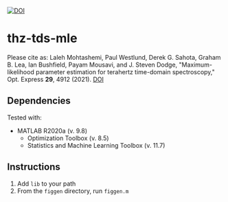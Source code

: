 [![DOI](https://zenodo.org/badge/321872798.svg)](https://zenodo.org/badge/latestdoi/321872798)

# thz-tds-mle
Please cite as: Laleh Mohtashemi, Paul Westlund, Derek G. Sahota, Graham B. Lea, Ian Bushfield, Payam Mousavi, and J. Steven Dodge, "Maximum-likelihood parameter estimation for terahertz time-domain spectroscopy," Opt. Express **29**, 4912 (2021). [DOI](https://doi.org/10.1364/OE.417724)

## Dependencies
Tested with:
* MATLAB R2020a (v. 9.8)
  * Optimization Toolbox (v. 8.5)
  * Statistics and Machine Learning Toolbox (v. 11.7)

## Instructions
1. Add `lib` to your path
2. From the `figgen` directory, run `figgen.m`
